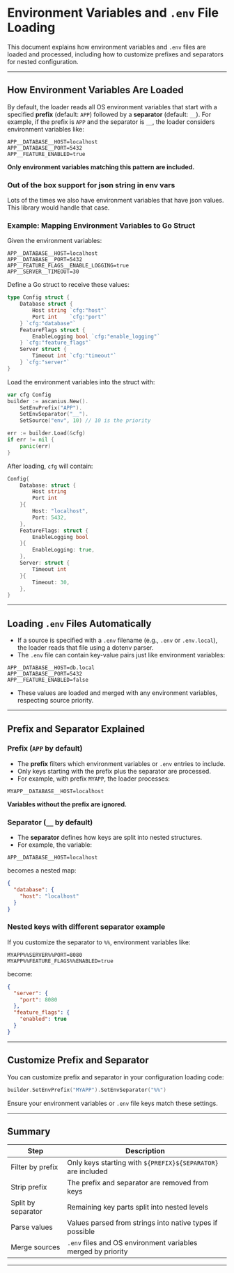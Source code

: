 # Environment Variables and `.env` File Loading

This document explains how environment variables and `.env` files are loaded and processed,
including how to customize prefixes and separators for nested configuration.

---

## How Environment Variables Are Loaded

By default, the loader reads all OS environment variables that start with a specified **prefix** (default: `APP`) followed by a **separator** (default: `__`).
For example, if the prefix is `APP` and the separator is `__`, the loader considers environment variables like:

```
APP__DATABASE__HOST=localhost
APP__DATABASE__PORT=5432
APP__FEATURE_ENABLED=true
```

**Only environment variables matching this pattern are included.**

### Out of the box support for json string in env vars
Lots of the times we also have environment variables that have json values. This library would handle that case.


### Example: Mapping Environment Variables to Go Struct

Given the environment variables:

```
APP__DATABASE__HOST=localhost
APP__DATABASE__PORT=5432
APP__FEATURE_FLAGS__ENABLE_LOGGING=true
APP__SERVER__TIMEOUT=30
```

Define a Go struct to receive these values:

```go
type Config struct {
    Database struct {
        Host string `cfg:"host"`
        Port int    `cfg:"port"`
    } `cfg:"database"`
    FeatureFlags struct {
        EnableLogging bool `cfg:"enable_logging"`
    } `cfg:"feature_flags"`
    Server struct {
        Timeout int `cfg:"timeout"`
    } `cfg:"server"`
}
```

Load the environment variables into the struct with:

```go
var cfg Config
builder := ascanius.New().
    SetEnvPrefix("APP").
    SetEnvSeparator("__").
    SetSource("env", 10) // 10 is the priority

err := builder.Load(&cfg)
if err != nil {
    panic(err)
}
```

After loading, `cfg` will contain:

```go
Config{
    Database: struct {
        Host string
        Port int
    }{
        Host: "localhost",
        Port: 5432,
    },
    FeatureFlags: struct {
        EnableLogging bool
    }{
        EnableLogging: true,
    },
    Server: struct {
        Timeout int
    }{
        Timeout: 30,
    },
}
```

---

## Loading `.env` Files Automatically

- If a source is specified with a `.env` filename (e.g., `.env` or `.env.local`), the loader reads that file using a dotenv parser.
- The `.env` file can contain key-value pairs just like environment variables:

```
APP__DATABASE__HOST=db.local
APP__DATABASE__PORT=5432
APP__FEATURE_ENABLED=false
```

- These values are loaded and merged with any environment variables, respecting source priority.

---

## Prefix and Separator Explained

### Prefix (`APP` by default)

- The **prefix** filters which environment variables or `.env` entries to include.
- Only keys starting with the prefix plus the separator are processed.
- For example, with prefix `MYAPP`, the loader processes:

```
MYAPP__DATABASE__HOST=localhost
```

**Variables without the prefix are ignored.**

### Separator (`__` by default)

- The **separator** defines how keys are split into nested structures.
- For example, the variable:

```
APP__DATABASE__HOST=localhost
```

becomes a nested map:

```json
{
  "database": {
    "host": "localhost"
  }
}
```

### Nested keys with different separator example

If you customize the separator to `%%`, environment variables like:

```
MYAPP%%SERVER%%PORT=8080
MYAPP%%FEATURE_FLAGS%%ENABLED=true
```

become:

```json
{
  "server": {
    "port": 8080
  },
  "feature_flags": {
    "enabled": true
  }
}
```

---

## Customize Prefix and Separator

You can customize prefix and separator in your configuration loading code:

```go
builder.SetEnvPrefix("MYAPP").SetEnvSeparator("%%")
```

Ensure your environment variables or `.env` file keys match these settings.

---

## Summary

| Step                     | Description                                          |
|--------------------------|------------------------------------------------------|
| Filter by prefix         | Only keys starting with `${PREFIX}${SEPARATOR}` are included |
| Strip prefix             | The prefix and separator are removed from keys       |
| Split by separator       | Remaining key parts split into nested levels         |
| Parse values             | Values parsed from strings into native types if possible  |
| Merge sources            | `.env` files and OS environment variables merged by priority |

---
